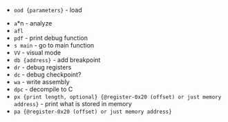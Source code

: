 
* `ood {parameters}` - load
- `a`*n - analyze
- `afl`
- `pdf` - print debug function
- `s main` - go to main function
- `VV` - visual mode
- `db {address}`  - add breakpoint
- `dr` - debug registers
- `dc` - debug checkpoint?
- `wa` - write assembly
- `dpc` - decompile to C
- `px {print length, optional} {@register-0x20 (offset) or just memory address}` - print what is stored in memory
- `pa {@register-0x20 (offset) or just memory address}`
